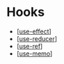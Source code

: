 # Hooks

- [[use-effect]]
- [[use-reducer]]
- [[use-ref]]
- [[use-memo]]

[//begin]: # "Autogenerated link references for markdown compatibility"
[use-effect]: use-effect "useEffect"
[use-reducer]: use-reducer "useReducer"
[use-ref]: use-ref "useRef"
[use-memo]: use-memo "useMemo"
[//end]: # "Autogenerated link references"
